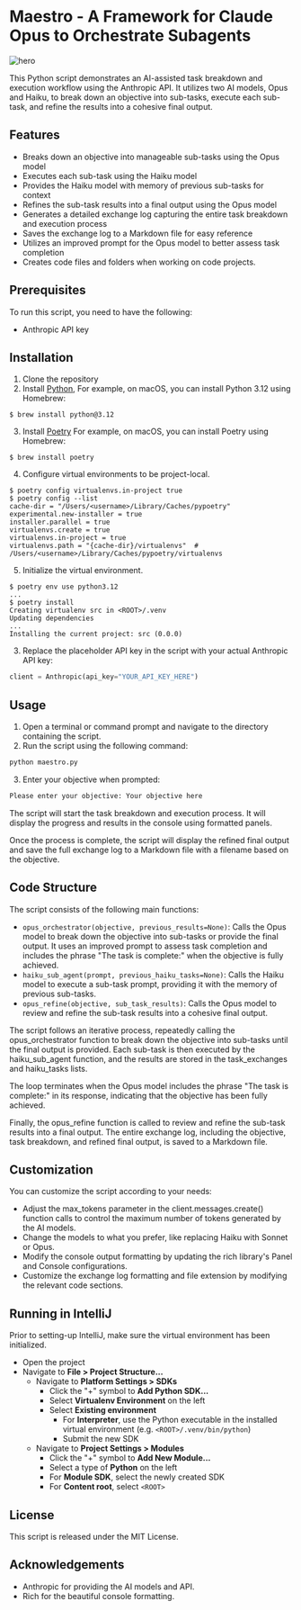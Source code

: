 # Maestro - A Framework for Claude Opus to Orchestrate Subagents
![hero](https://media.discordapp.net/attachments/1047006708813271100/1219776508864893088/DALLE_Mar_19_Landscape_Robot_Maestro_1.webp?ex=660c8866&is=65fa1366&hm=c49736c7547a81e3fa5ae63ed099a62496b2bbc6489cc2381e8833f815d3aa97&=&format=webp&width=3220&height=1840)

This Python script demonstrates an AI-assisted task breakdown and execution workflow using the Anthropic API. It utilizes two AI models, Opus and Haiku, to break down an objective into sub-tasks, execute each sub-task, and refine the results into a cohesive final output.

## Features

- Breaks down an objective into manageable sub-tasks using the Opus model
- Executes each sub-task using the Haiku model
- Provides the Haiku model with memory of previous sub-tasks for context
- Refines the sub-task results into a final output using the Opus model
- Generates a detailed exchange log capturing the entire task breakdown and execution process
- Saves the exchange log to a Markdown file for easy reference
- Utilizes an improved prompt for the Opus model to better assess task completion
- Creates code files and folders when working on code projects.

## Prerequisites

To run this script, you need to have the following:

- Anthropic API key

## Installation

1. Clone the repository 
2. Install [Python](https://www.python.org/), For example, on macOS, you can install Python 3.12 using Homebrew:

```shell
$ brew install python@3.12
```
3. Install [Poetry](https://python-poetry.org/) For example, on macOS, you can install Poetry using Homebrew:

```shell
$ brew install poetry
```
4. Configure virtual environments to be project-local.
```shell
$ poetry config virtualenvs.in-project true
$ poetry config --list
cache-dir = "/Users/<username>/Library/Caches/pypoetry"
experimental.new-installer = true
installer.parallel = true
virtualenvs.create = true
virtualenvs.in-project = true
virtualenvs.path = "{cache-dir}/virtualenvs"  # /Users/<username>/Library/Caches/pypoetry/virtualenvs
```
5. Initialize the virtual environment.

```shell
$ poetry env use python3.12
...
$ poetry install
Creating virtualenv src in <ROOT>/.venv
Updating dependencies
...
Installing the current project: src (0.0.0)
```

3. Replace the placeholder API key in the script with your actual Anthropic API key:

```python
client = Anthropic(api_key="YOUR_API_KEY_HERE")
```

## Usage

1. Open a terminal or command prompt and navigate to the directory containing the script.
2. Run the script using the following command:

```bash
python maestro.py
```

3. Enter your objective when prompted:

```bash
Please enter your objective: Your objective here
```

The script will start the task breakdown and execution process. It will display the progress and results in the console using formatted panels.

Once the process is complete, the script will display the refined final output and save the full exchange log to a Markdown file with a filename based on the objective.

## Code Structure

The script consists of the following main functions:

- `opus_orchestrator(objective, previous_results=None)`: Calls the Opus model to break down the objective into sub-tasks or provide the final output. It uses an improved prompt to assess task completion and includes the phrase "The task is complete:" when the objective is fully achieved.
- `haiku_sub_agent(prompt, previous_haiku_tasks=None)`: Calls the Haiku model to execute a sub-task prompt, providing it with the memory of previous sub-tasks.
- `opus_refine(objective, sub_task_results)`: Calls the Opus model to review and refine the sub-task results into a cohesive final output.

The script follows an iterative process, repeatedly calling the opus_orchestrator function to break down the objective into sub-tasks until the final output is provided. Each sub-task is then executed by the haiku_sub_agent function, and the results are stored in the task_exchanges and haiku_tasks lists.

The loop terminates when the Opus model includes the phrase "The task is complete:" in its response, indicating that the objective has been fully achieved.

Finally, the opus_refine function is called to review and refine the sub-task results into a final output. The entire exchange log, including the objective, task breakdown, and refined final output, is saved to a Markdown file.

## Customization

You can customize the script according to your needs:

- Adjust the max_tokens parameter in the client.messages.create() function calls to control the maximum number of tokens generated by the AI models.
- Change the models to what you prefer, like replacing Haiku with Sonnet or Opus.
- Modify the console output formatting by updating the rich library's Panel and Console configurations.
- Customize the exchange log formatting and file extension by modifying the relevant code sections.

## Running in IntelliJ

Prior to setting-up IntelliJ, make sure the virtual environment has been initialized.

* Open the project
* Navigate to **File > Project Structure...**
    * Navigate to **Platform Settings > SDKs**
        * Click the "+" symbol to **Add Python SDK...**
        * Select **Virtualenv Environment** on the left
        * Select **Existing environment**
            * For **Interpreter**, use the Python executable in the installed virtual environment (e.g. `<ROOT>/.venv/bin/python`)
            * Submit the new SDK
    * Navigate to **Project Settings > Modules**
        * Click the "+" symbol to **Add New Module...**
        * Select a type of **Python** on the left
        * For **Module SDK**, select the newly created SDK
        * For **Content root**, select `<ROOT>`


## License

This script is released under the MIT License.

## Acknowledgements

- Anthropic for providing the AI models and API.
- Rich for the beautiful console formatting.
